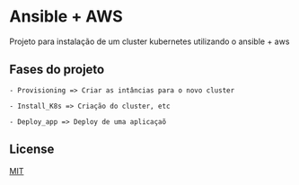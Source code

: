 # Ansible + AWS

Projeto para instalação de um cluster kubernetes utilizando o ansible + aws

## Fases do projeto
```
- Provisioning => Criar as intâncias para o novo cluster

- Install_K8s => Criação do cluster, etc

- Deploy_app => Deploy de uma aplicaçaõ

```


## License
[MIT](https://choosealicense.com/licenses/mit/)